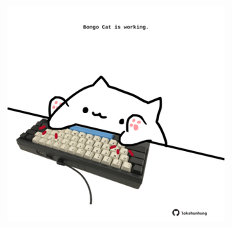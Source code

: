 <!-- built at 10/11/2021, 02:19:44 UTC -->
<p align="center">
  <img width="500" height="500" src="./ReadmeImage.svg">
</p>
